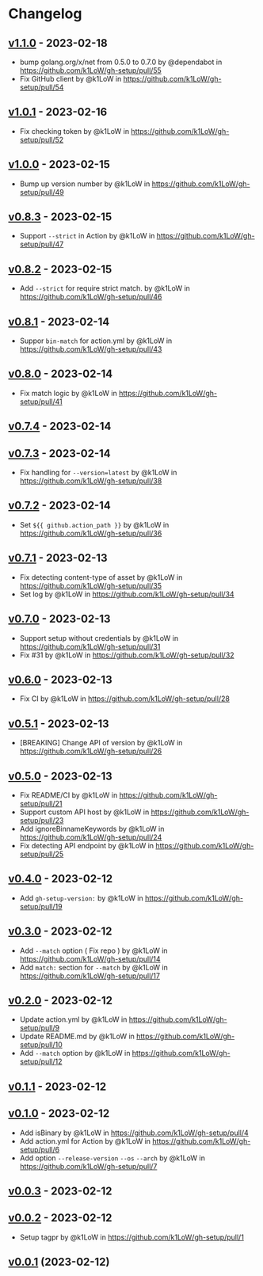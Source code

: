 # Changelog

## [v1.1.0](https://github.com/k1LoW/gh-setup/compare/v1.0.1...v1.1.0) - 2023-02-18
- bump golang.org/x/net from 0.5.0 to 0.7.0 by @dependabot in https://github.com/k1LoW/gh-setup/pull/55
- Fix GitHub client by @k1LoW in https://github.com/k1LoW/gh-setup/pull/54

## [v1.0.1](https://github.com/k1LoW/gh-setup/compare/v1.0.0...v1.0.1) - 2023-02-16
- Fix checking token by @k1LoW in https://github.com/k1LoW/gh-setup/pull/52

## [v1.0.0](https://github.com/k1LoW/gh-setup/compare/v0.8.3...v1.0.0) - 2023-02-15
- Bump up version number by @k1LoW in https://github.com/k1LoW/gh-setup/pull/49

## [v0.8.3](https://github.com/k1LoW/gh-setup/compare/v0.8.2...v0.8.3) - 2023-02-15
- Support `--strict` in Action by @k1LoW in https://github.com/k1LoW/gh-setup/pull/47

## [v0.8.2](https://github.com/k1LoW/gh-setup/compare/v0.8.1...v0.8.2) - 2023-02-15
- Add `--strict` for require strict match. by @k1LoW in https://github.com/k1LoW/gh-setup/pull/46

## [v0.8.1](https://github.com/k1LoW/gh-setup/compare/v0.8.0...v0.8.1) - 2023-02-14
- Suppor `bin-match` for action.yml by @k1LoW in https://github.com/k1LoW/gh-setup/pull/43

## [v0.8.0](https://github.com/k1LoW/gh-setup/compare/v0.7.4...v0.8.0) - 2023-02-14
- Fix match logic by @k1LoW in https://github.com/k1LoW/gh-setup/pull/41

## [v0.7.4](https://github.com/k1LoW/gh-setup/compare/v0.7.3...v0.7.4) - 2023-02-14

## [v0.7.3](https://github.com/k1LoW/gh-setup/compare/v0.7.2...v0.7.3) - 2023-02-14
- Fix handling for `--version=latest` by @k1LoW in https://github.com/k1LoW/gh-setup/pull/38

## [v0.7.2](https://github.com/k1LoW/gh-setup/compare/v0.7.1...v0.7.2) - 2023-02-14
- Set `${{ github.action_path }}` by @k1LoW in https://github.com/k1LoW/gh-setup/pull/36

## [v0.7.1](https://github.com/k1LoW/gh-setup/compare/v0.7.0...v0.7.1) - 2023-02-13
- Fix detecting content-type of asset by @k1LoW in https://github.com/k1LoW/gh-setup/pull/35
- Set log by @k1LoW in https://github.com/k1LoW/gh-setup/pull/34

## [v0.7.0](https://github.com/k1LoW/gh-setup/compare/v0.6.0...v0.7.0) - 2023-02-13
- Support setup without credentials by @k1LoW in https://github.com/k1LoW/gh-setup/pull/31
- Fix #31 by @k1LoW in https://github.com/k1LoW/gh-setup/pull/32

## [v0.6.0](https://github.com/k1LoW/gh-setup/compare/v0.5.1...v0.6.0) - 2023-02-13
- Fix CI by @k1LoW in https://github.com/k1LoW/gh-setup/pull/28

## [v0.5.1](https://github.com/k1LoW/gh-setup/compare/v0.5.0...v0.5.1) - 2023-02-13
- [BREAKING] Change API of version by @k1LoW in https://github.com/k1LoW/gh-setup/pull/26

## [v0.5.0](https://github.com/k1LoW/gh-setup/compare/v0.4.0...v0.5.0) - 2023-02-13
- Fix README/CI by @k1LoW in https://github.com/k1LoW/gh-setup/pull/21
- Support custom API host by @k1LoW in https://github.com/k1LoW/gh-setup/pull/23
- Add ignoreBinnameKeywords by @k1LoW in https://github.com/k1LoW/gh-setup/pull/24
- Fix detecting API endpoint by @k1LoW in https://github.com/k1LoW/gh-setup/pull/25

## [v0.4.0](https://github.com/k1LoW/gh-setup/compare/v0.3.0...v0.4.0) - 2023-02-12
- Add `gh-setup-version:` by @k1LoW in https://github.com/k1LoW/gh-setup/pull/19

## [v0.3.0](https://github.com/k1LoW/gh-setup/compare/v0.2.0...v0.3.0) - 2023-02-12
- Add `--match` option ( Fix repo ) by @k1LoW in https://github.com/k1LoW/gh-setup/pull/14
- Add `match:` section for `--match` by @k1LoW in https://github.com/k1LoW/gh-setup/pull/17

## [v0.2.0](https://github.com/k1LoW/gh-setup/compare/v0.1.1...v0.2.0) - 2023-02-12
- Update action.yml by @k1LoW in https://github.com/k1LoW/gh-setup/pull/9
- Update README.md by @k1LoW in https://github.com/k1LoW/gh-setup/pull/10
- Add `--match` option by @k1LoW in https://github.com/k1LoW/gh-setup/pull/12

## [v0.1.1](https://github.com/k1LoW/gh-setup/compare/v0.1.0...v0.1.1) - 2023-02-12

## [v0.1.0](https://github.com/k1LoW/gh-setup/compare/v0.0.3...v0.1.0) - 2023-02-12
- Add isBinary by @k1LoW in https://github.com/k1LoW/gh-setup/pull/4
- Add action.yml for Action by @k1LoW in https://github.com/k1LoW/gh-setup/pull/6
- Add option `--release-version` `--os` `--arch` by @k1LoW in https://github.com/k1LoW/gh-setup/pull/7

## [v0.0.3](https://github.com/k1LoW/gh-setup/compare/v0.0.2...v0.0.3) - 2023-02-12

## [v0.0.2](https://github.com/k1LoW/gh-setup/compare/v0.0.1...v0.0.2) - 2023-02-12
- Setup tagpr by @k1LoW in https://github.com/k1LoW/gh-setup/pull/1

## [v0.0.1](https://github.com/k1LoW/gh-setup/compare/3ad89381a358...v0.0.1) (2023-02-12)
